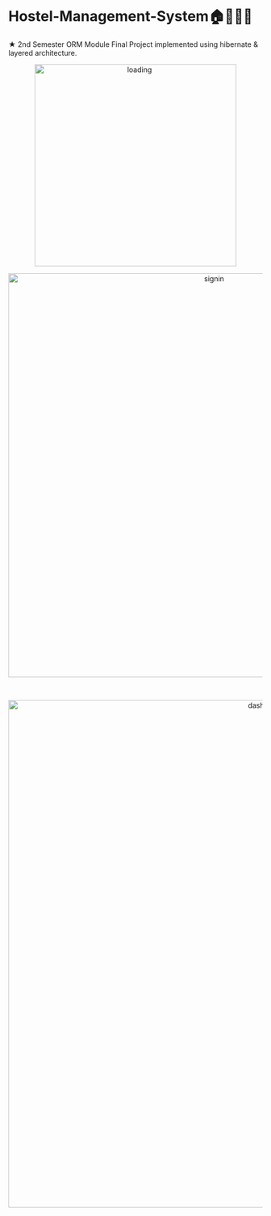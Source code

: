 # Hostel-Management-System🏠👩‍💼📄
★ 2nd Semester ORM Module Final Project implemented using hibernate & layered architecture.

<p align="center"><img src="https://github.com/Amidu99/Hostel-Management-System/assets/125728431/76dbdf6f-579b-4c18-ae91-253c1fb1037f" width="400" alt="loading"><br></p>
<p align="center"><img src="https://github.com/Amidu99/Hostel-Management-System/assets/125728431/009eb64b-b4f5-4cb0-b1d3-d990e629b0cd" width="800" alt="signin"></p><br>
<p align="center"><img src="https://github.com/Amidu99/Hostel-Management-System/assets/125728431/0380bd01-e3bd-46eb-aef3-6736c0e9cd28" width="1005" alt="dashboard"></p>
